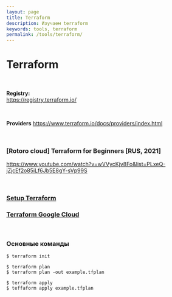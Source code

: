 ```yaml
---
layout: page
title: Terraform
description: Изучаем terraform
keywords: tools, terraform
permalink: /tools/terraform/
---
```


# Terraform

<br/>

**Registry:**  
https://registry.terraform.io/

<br/>

**Providers**
https://www.terraform.io/docs/providers/index.html

<br/>

### [Rotoro cloud] Terraform for Beginners [RUS, 2021]

https://www.youtube.com/watch?v=wVVycKjv8Fo&list=PLxeQ-jZjcEf2o85iLf6Jb5E8gY-sVp99S

<br/>

### [Setup Terraform](/tools/terraform/setup//)

### [Terraform Google Cloud](/tools/terraform/google-cloud/)

<br/>

### Основные команды

```
$ terraform init

$ terraform plan
$ terraform plan -out example.tfplan

$ terraform apply
$ teffaform apply example.tfplan
```
